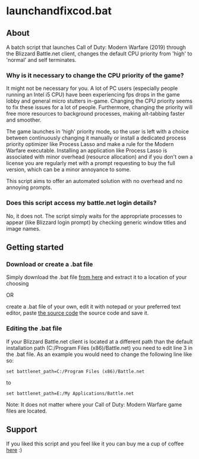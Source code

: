 # launchandfixcod.bat

## About

A batch script that launches Call of Duty: Modern Warfare (2019) through the Blizzard Battle.net client, changes the default CPU priority from 'high' to 'normal' and self terminates.

### Why is it necessary to change the CPU priority of the game?

It might not be necessary for you. A lot of PC users (especially people running an Intel i5 CPU) have been experiencing fps drops in the game lobby and general micro stutters in-game. Changing the CPU priority seems to fix these issues for a lot of people. Furthermore, changing the priority will free more resources to background processes, making alt-tabbing faster and smoother. 

The game launches in 'high' priority mode, so the user is left with a choice between continuously changing it manually or install a dedicated process priority optimizer like Process Lasso and make a rule for the Modern Warfare executable. Installing an application like Process Lasso is associated with minor overhead (resource allocation) and if you don't own a license you are regularly met with a prompt requesting to buy the full version, which can be a minor annoyance to some.

This script aims to offer an automated solution with no overhead and no annoying prompts.

### Does this script access my battle.net login details?

No, it does not. The script simply waits for the appropriate processes to appear (like Blizzard login prompt) by checking generic window titles and image names.

## Getting started

### Download or create a .bat file

Simply download the .bat file [from here](https://google.com/) and extract it to a location of your choosing

OR 

create a .bat file of your own, edit it with notepad or your preferred text editor, paste [the source code](https://google.com/) the source code and save it.

### Editing the .bat file

If your Blizzard Battle.net client is located at a different path than the default installation path (C:/Program Files (x86)/Battle.net) you need to edit line 3 in the .bat file. As an example you would need to change the following line like so:

```
set battlenet_path=C:/Program Files (x86)/Battle.net
```

to

```
set battlenet_path=E:/My Applications/Battle.net
```

Note: It does not matter where your Call of Duty: Modern Warfare game files are located.

## Support

If you liked this script and you feel like it you can buy me a cup of coffee [here](buymeacoff.ee/atyourservicesire) :) 

